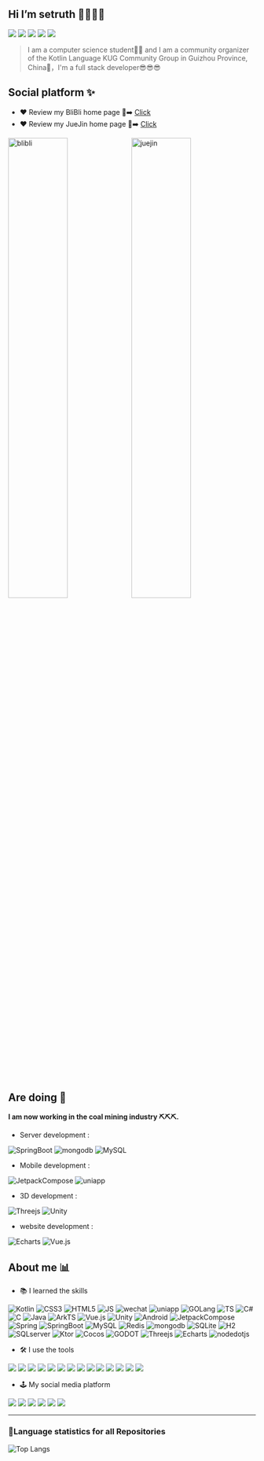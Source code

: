 ## Hi I’m setruth 👋🤖🤖🤖
![](https://komarev.com/ghpvc/?username=setruth&color=yellow&label=home-page-review)
![](https://img.shields.io/github/stars/setruth?affiliations=OWNER&style=flat&color=green)
![](https://img.shields.io/github/followers/setruth?style=flat&color=blue)
![](https://img.shields.io/badge/FavProgLang-kotlin-purple?style=flat-square&logo=kotlin)
![](https://img.shields.io/badge/use-JetBrains-black?style=flat-square&logo=jetbrains)
> I am a computer science student👨‍💻 and I am a community organizer of the Kotlin Language KUG Community Group in Guizhou Province, China💖，I'm a full stack developer😎😎😎

## Social platform ✨
- ❤️ Review my BliBli home page 👀➡️ [Click](https://space.bilibili.com/367514778)
- ❤️ Review my JueJin home page 👀➡️ [Click](https://juejin.cn/user/2946346893987704)
<p>
<img src="https://stats.justsong.cn/api/bilibili/?id=367514778&theme=dark" alt="blibli"  width="49%"/>
<img src="https://stats.justsong.cn/api/juejin?id=2946346893987704&theme=dark" alt="juejin" width="49%"  />
<p>

## Are doing 🤔
**I am now working in the coal mining industry ⛏⛏⛏.**

- Server development :

![SpringBoot](https://img.shields.io/badge/-SpringBoot-23272E?style=flat&logo=springboot) 
![mongodb](https://img.shields.io/badge/-MongoDB-23272E?style=flat&logo=mongodb) 
![MySQL](https://img.shields.io/badge/-MySQL-23272E?style=flat&logo=mysql) 

- Mobile development :

![JetpackCompose](https://img.shields.io/badge/-JetpackCompose-23272E?style=flat&logo=jetpackcompose)
![uniapp](https://img.shields.io/badge/-Uniapp-23272E?style=flat&logo=uniapp)

- 3D development :

![Threejs](https://img.shields.io/badge/-Threejs-23272E?style=flat&logo=threedotjs)
![Unity](https://img.shields.io/badge/-Unity-23272E?style=flat&logo=Unity) 

- website development :

![Echarts](https://img.shields.io/badge/-ECharts-23272E?style=flat&logo=apacheecharts)
![Vue.js](https://img.shields.io/badge/-Vue.js-23272E?style=flat&logo=vuedotjs) 

## About me 📊
- 📚 I learned the skills
  
![Kotlin](https://img.shields.io/badge/-Kotlin-23272E?style=flat&logo=kotlin)
![CSS3](https://img.shields.io/badge/-CSS3-23272E?style=flat&logo=css3)
![HTML5](https://img.shields.io/badge/-HTML5-23272E?style=flat&logo=html5)
![JS](https://img.shields.io/badge/-javascript-23272E?style=flat&logo=javascript)
![wechat](https://img.shields.io/badge/-WechatApplet-23272E?style=flat&logo=wechat)
![uniapp](https://img.shields.io/badge/-Uniapp-23272E?style=flat&logo=uniapp)
![GOLang](https://img.shields.io/badge/-GOLang-23272E?style=flat&logo=go)
![TS](https://img.shields.io/badge/-TypeScript-23272E?style=flat&logo=TypeScript)
![C#](https://img.shields.io/badge/-.Net-23272E?style=flat&logo=dotnet)
![C](https://img.shields.io/badge/-C-23272E?style=flat&logo=C)
![Java](https://img.shields.io/badge/-Java-23272E?style=flat&logo=java) 
![ArkTS](https://img.shields.io/badge/-ArkTS-23272E?style=flat&logo=ArkTS) 
![Vue.js](https://img.shields.io/badge/-Vue.js-23272E?style=flat&logo=vuedotjs) 
![Unity](https://img.shields.io/badge/-Unity-23272E?style=flat&logo=Unity) 
![Android](https://img.shields.io/badge/-Android-23272E?style=flat&logo=Android) 
![JetpackCompose](https://img.shields.io/badge/-JetpackCompose-23272E?style=flat&logo=jetpackcompose) 
![Spring](https://img.shields.io/badge/-Spring-23272E?style=flat&logo=spring) 
![SpringBoot](https://img.shields.io/badge/-SpringBoot-23272E?style=flat&logo=springboot) 
![MySQL](https://img.shields.io/badge/-MySQL-23272E?style=flat&logo=mysql) 
![Redis](https://img.shields.io/badge/-Redis-23272E?style=flat&logo=redis) 
![mongodb](https://img.shields.io/badge/-MongoDB-23272E?style=flat&logo=mongodb) 
![SQLite](https://img.shields.io/badge/-SQLite-23272E?style=flat&logo=sqlite) 
![H2](https://img.shields.io/badge/-H2-23272E?style=flat&logo=h2) 
![SQLserver](https://img.shields.io/badge/-SQLserver-23272E?style=flatlogo=sqlserver) 
![Ktor](https://img.shields.io/badge/-Ktor-23272E?style=flat&logo=ktor) 
![Cocos](https://img.shields.io/badge/-Cocos-23272E?style=flat&logo=cocos) 
![GODOT](https://img.shields.io/badge/-Godot-23272E?style=flat&logo=godotengine)
![Threejs](https://img.shields.io/badge/-Threejs-23272E?style=flat&logo=threedotjs)
![Echarts](https://img.shields.io/badge/-ECharts-23272E?style=flat&logo=apacheecharts)
![nodedotjs](https://img.shields.io/badge/-Nodejs-23272E?style=flat&logo=nodedotjs)

- 🛠 I use the tools

![](https://img.shields.io/badge/-IDEA-333333?style=plastic&logo=intellijidea)
![](https://img.shields.io/badge/-Rider-333333?style=plastic&logo=rider)
![](https://img.shields.io/badge/-DataGrip-333333?style=plastic&logo=datagrip)
![](https://img.shields.io/badge/-Pycharm-333333?style=plastic&logo=pycharm)
![](https://img.shields.io/badge/-Webstorm-333333?style=plastic&logo=webstorm)
![](https://img.shields.io/badge/VSCode-333333?style=plastic)
![](https://img.shields.io/badge/-AndroidStudio-333333?style=plastic&logo=androidstudio)
![](https://img.shields.io/badge/-Vim-333333?style=plastic&logo=vim)
![](https://img.shields.io/badge/-Hbuilder-333333?style=plastic&logo=Hbuilder)
![](https://img.shields.io/badge/-Blender-333333?style=plastic&logo=blender)
![](https://img.shields.io/badge/-PS-333333?style=plastic&logo=adobephotoshop)
![](https://img.shields.io/badge/-AE-333333?style=plastic&logo=adobeaftereffects)
![](https://img.shields.io/badge/-Github-333333?style=plastic&logo=github)
![](https://img.shields.io/badge/-Gitee-333333?style=plastic&logo=gitee)

- 🕹️ My social media platform

![](https://img.shields.io/badge/-BliBli-333333?style=plastic&logo=bilibili)
![](https://img.shields.io/badge/-JueJin-333333?style=plastic&logo=juejin)
![](https://img.shields.io/badge/-QQ-333333?style=plastic&logo=tencentqq)
![](https://img.shields.io/badge/-WeChat-333333?style=plastic&logo=wechat)
![](https://img.shields.io/badge/-Twitter-333333?style=plastic&logo=x)
![](https://img.shields.io/badge/-Telegram-333333?style=plastic&logo=telegram)


***

### 🚀Language statistics for all Repositories
![Top Langs](https://github-readme-stats.vercel.app/api/top-langs/?username=setruth&layout=compact&theme=onedark)
